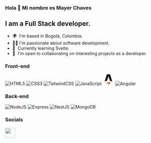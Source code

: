 ### Hola 👋 Mi nombre es Mayer Chaves

I am a Full Stack developer.
--------------------------

*   🌍  I'm based in Bogotá, Colombia.
*   👨‍💻  I'm passionate about software development.
*   🧠  Currently learning Svelte.
*   🤝  I'm open to collaborating on interesting projects as a developer.

### Front-end
<p align="left">
<img src="https://raw.githubusercontent.com/danielcranney/readme-generator/main/public/icons/skills/html5-colored.svg" width="36" height="36" alt="HTML5"/>
<img src="https://raw.githubusercontent.com/danielcranney/readme-generator/main/public/icons/skills/css3-colored.svg" width="36" height="36" alt="CSS3"/>
<img src="https://raw.githubusercontent.com/danielcranney/readme-generator/main/public/icons/skills/tailwindcss-colored.svg" width="36" height="36" alt="TailwindCSS"/>
<img src="https://raw.githubusercontent.com/danielcranney/readme-generator/main/public/icons/skills/javascript-colored.svg" width="36" height="36" alt="JavaScript"/>
<img src="https://raw.githubusercontent.com/github/explore/5cc0a03a302ec862c4aeac2a22a513ae31c35432/topics/astro/astro.png" width="36" height="36" alt="Astro"/>
<img src="https://upload.wikimedia.org/wikipedia/commons/thumb/c/cf/Angular_full_color_logo.svg/2048px-Angular_full_color_logo.svg.png" width="44" height="44" alt="Angular"/>
</p>

### Back-end
<p align="left">
<img src="https://raw.githubusercontent.com/danielcranney/readme-generator/main/public/icons/skills/nodejs-colored.svg" width="36" height="36" alt="NodeJS"/>
<img src="https://raw.githubusercontent.com/danielcranney/readme-generator/main/public/icons/skills/express-colored.svg" width="36" height="36" alt="Express"/>
<img src="https://docs.nestjs.com/assets/logo-small.svg" width="34" height="34" alt="NestJS"/>
<!-- <img src="https://denolib.github.io/high-res-deno-logo/deno_hr.png" width="44" height="44" alt="Deno"/> -->
<img src="https://raw.githubusercontent.com/danielcranney/readme-generator/main/public/icons/skills/mongodb-colored.svg" width="36" height="36" alt="MongoDB"/>
</p>

### Socials
<p align="left"> <a href="https://www.linkedin.com/in/mayer-chaves-90116824b/" target="_blank" rel="noreferrer"><img src="https://raw.githubusercontent.com/danielcranney/readme-generator/main/public/icons/socials/linkedin.svg" width="32" height="32" /></a></p>



